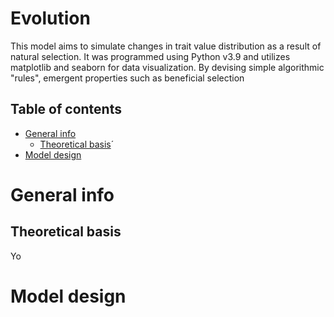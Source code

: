 # Evolution

This model aims to simulate changes in trait value distribution as a result of natural selection.
It was programmed using Python v3.9 and utilizes matplotlib and seaborn for data visualization.
By devising simple algorithmic "rules", emergent properties such as beneficial selection 

## Table of contents
* [General info](#general-info)
  * [Theoretical basis](#theoretical-basis)´
* [Model design](#model-design)

# General info
## Theoretical basis
Yo
# Model design
